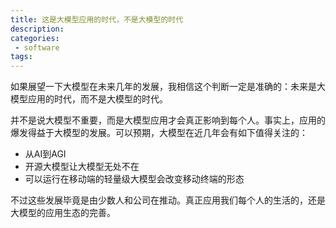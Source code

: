 ```yaml
---
title: 这是大模型应用的时代，不是大模型的时代
description: 
categories:
 - software
tags:
---
```


如果展望一下大模型在未来几年的发展，我相信这个判断一定是准确的：未来是大模型应用的时代，而不是大模型的时代。

并不是说大模型不重要，而是大模型应用才会真正影响到每个人。事实上，应用的爆发得益于大模型的发展。可以预期，大模型在近几年会有如下值得关注的：

- 从AI到AGI
- 开源大模型让大模型无处不在
- 可以运行在移动端的轻量级大模型会改变移动终端的形态

不过这些发展毕竟是由少数人和公司在推动。真正应用我们每个人的生活的，还是大模型的应用生态的完善。